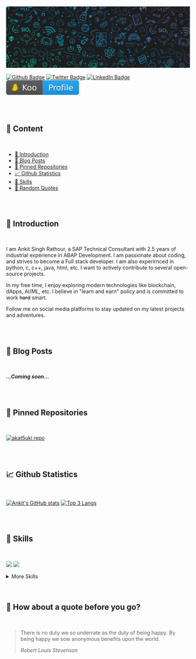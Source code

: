 <!-- BANNER-IMAGE:START -->
[![Ankit's GitHub Banner](./assets/bnr_1500x500.jpg)](https://github.com/akat5uki)
<!-- BANNER-IMAGE:END -->

<!-- BADGES:START -->
[![Github Badge](https://img.shields.io/github/followers/akat5uki?style=social)](https://github.com/akat5uki)
[![Twitter Badge](https://img.shields.io/badge/Twitter-Profile-informational?style=flat&logo=twitter&logoColor=white&color=1CA2F1)](https://twitter.com/asr15081947)
[![LinkedIn Badge](https://img.shields.io/badge/LinkedIn-Profile-informational?style=flat&logo=linkedin&logoColor=white&color=0D76A8)](www.linkedin.com/in/ansira/)
[![Koo Badge](./assets/Koo_badge.svg)](https://www.kooapp.com/profile/a.s.ra8or)
<!-- BADGES:END -->

<br>
<br>

<!-- INDEX:START -->
## 📜 Content
<br>

- [👤 Introduction](#-introduction)
- [📝 Blog Posts](#-blog-posts)
- [📌 Pinned Repositories](#-pinned-repositories)
- [📈 Github Statistics](#-github-statistics)
- [💼 Skills](#-skills)
- [📣 Random Quotes](#-how-about-a-quote-before-you-go)
<!-- INDEX:END -->

<br>
<br>

<!-- INTRODUCTION:START -->
## 👤 Introduction
<br>

I am Ankit Singh Rathour, a SAP Technical Consultant with 2.5 years of industrial experience in ABAP Development. I am passionate about coding, and strives to become a Full stack developer. I am also experirnced in python, c, c++, java, html, etc. I want to actively contribute to several open-source projects.

In my free time, I enjoy exploring modern technologies like blockchain, dApps, AI/ML, etc. I believe in "learn and earn" policy and is committed to work ~~hard~~ smart.

Follow me on social media platforms to stay updated on my latest projects and adventures.
<!-- INTRODUCTION:END -->

<br>
<br>

<!-- BLOG-POST-LIST:START -->
## 📝 Blog Posts
<br>

_**...Coming soon...**_
<!-- BLOG-POST-LIST:END -->

<br>
<br>

<!-- PINNED-REPOS:START -->
## 📌 Pinned Repositories
<br>

[![akat5uki repo](https://github-readme-stats.vercel.app/api/pin/?username=akat5uki&repo=akat5uki&show_owner=true&theme=radical&text_color=6f6f6f)](https://github.com/akat5uki/akat5uki)
<!-- PINNED-REPOS_END -->

<br>
<br>

<!-- STATS:START -->
## 📈 Github Statistics
<br>

[![Ankit's GitHub stats](https://github-readme-stats.vercel.app/api?username=akat5uki&show_icons=true&theme=radical&text_color=6f6f6f)](https://github.com/akat5uki)
[![Top 3 Langs](https://github-readme-stats.vercel.app/api/top-langs/?username=akat5uki&layout=compact&langs_count=3&theme=radical&text_color=6f6f6f)](https://github.com/akat5uki)
<!-- STATS:END -->

<br>
<br>

<!-- SKILLS:START -->
## 💼 Skills
<br>

![](https://img.shields.io/badge/Code-Python-informational?style=flat&logo=python&logoColor=white&color=4AB197)
![](https://img.shields.io/badge/Code-ABAP-informational?style=flat&logo=sap&logoColor=white&color=4AB197)

<details>
<summary>More Skills</summary>
<br>

![](https://img.shields.io/badge/Code-Java-informational?style=flat&logo=java&logoColor=white&color=4AB197)
![](https://img.shields.io/badge/Code-MySQL-informational?style=flat&logo=mysql&logoColor=white&color=4AB197)
![](https://img.shields.io/badge/Code-JavaScript-informational?style=flat&logo=JavaScript&logoColor=white&color=4AB197)
![](https://img.shields.io/badge/Code-TypeScript-informational?style=flat&logo=TypeScript&logoColor=white&color=4AB197)

<br>
  
![](https://img.shields.io/badge/Style-HTML-informational?style=flat&logo=html&logoColor=white&color=4AB197)
![](https://img.shields.io/badge/Style-CSS-informational?style=flat&logo=css3&logoColor=white&color=4AB197)
  
<br>

![](https://img.shields.io/badge/Tools-Photoshop-informational?style=flat&logo=Adobe-Photoshop&logoColor=white&color=4AB197)
![](https://img.shields.io/badge/Tools-GitHub-informational?style=flat&logo=GitHub&logoColor=white&color=4AB197)

</details>
<!-- SKILLS:END -->

<br>
<br>

<!-- QUOTES:START -->
## 📣 How about a quote before you go?
<br>

> There is no duty we so underrate as the duty of being happy. By being happy we sow anonymous benefits upon the world. 
> 
> _Robert Louis Stevenson_
<!-- QUOTES:END -->
